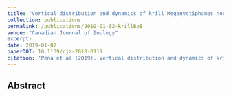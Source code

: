 ```yaml
---
title: "Vertical distribution and dynamics of krill Meganyctiphanes norvegica in the Bay of Biscay offshore."
collection: publications
permalink: /publications/2019-01-02-krillBoB
venue: "Canadian Journal of Zoology"
excerpt: 
date: 2019-01-02
paperDOI: 10.1139/cjz-2018-0119
citation: 'Peña et al (2019). Vertical distribution and dynamics of krill Meganyctiphanes norvegica in the Bay of Biscay offshore. Canadian Journal of Zoology. DOI: 10.1139/cjz-2018-0119'
---
```


## Abstract
